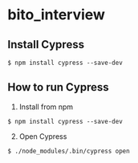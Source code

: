# bito_interview
## Install Cypress
```
$ npm install cypress --save-dev
```
## How to run Cypress

1. Install from npm

```
$ npm install cypress --save-dev
```
2. Open Cypress

```
$ ./node_modules/.bin/cypress open
```